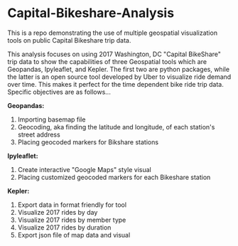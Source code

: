 # Capital-Bikeshare-Analysis
This is a repo demonstrating the use of multiple geospatial visualization tools on public Capital Bikeshare trip data.

This analysis focuses on using 2017 Washington, DC "Capital BikeShare" trip data to show the capabilities of three Geospatial tools which are Geopandas, Ipyleaflet, and Kepler. The first two are python packages, while the latter is an open source tool developed by Uber to visualize ride demand over time. This makes it perfect for the time dependent bike ride trip data. Specific objectives are as follows...

__Geopandas:__

1. Importing basemap file
2. Geocoding, aka finding the latitude and longitude, of each station's street address
3. Placing geocoded markers for Bikshare stations

__Ipyleaflet:__

1. Create interactive "Google Maps" style visual
2. Placing customized geocoded markers for each Bikeshare station

__Kepler:__

1. Export data in format friendly for tool
2. Visualize 2017 rides by day
3. Visualize 2017 rides by member type
4. Visualize 2017 rides by duration
5. Export json file of map data and visual

